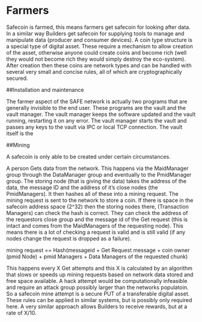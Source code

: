 # Farmers

Safecoin is farmed, this means farmers get safecoin for looking after data. In a similar way Builders get safecoin for supplying tools to manage and manipulate data (producer and consumer devices).  A coin type structure is a special type of digital asset. These require a mechanism to allow creation of the asset, otherwise anyone could create coins and become rich (well they would not become rich they would simply destroy the eco-system).  After creation then these coins are network types and can be handled with several very small and concise rules, all of which are cryptographically secured.

##Installation and maintenance

The farmer aspect of the SAFE network is actually two programs that are generally invisible to the end user. These programs are the vault and the vault manager. The vault manager keeps the software updated and the vault running, restarting it on any error. The vault manager starts the vault and passes any keys to the vault via IPC or local TCP connection. The vault itself is the


##Mining

A safecoin is only able to be created under certain circumstances.

A person Gets data from the network. This happens via the MaidManager group through the DataManager group and eventually to the PmidManager group.  The storing node (that is giving the data) takes the address of the data, the message ID and the address of it’s close nodes (the PmidManagers). It then hashes all of these into a mining request. The mining request is sent to the network to store a coin. If there is space in the safecoin address space (2^32) then the storing nodes there, (Transaction Managers) can check the hash is correct. They can check the address of the requestors close group and the message id of the Get request (this is intact and comes from the MaidManagers of the requesting node).  This means there is a lot of checking a request is valid and is still valid (if any nodes change the request is dropped as a failure).

mining request == Hash(messageid + Get Request message + coin owner (pmid Node) + pmid Managers + Data Managers of the requested chunk)

This happens every X Get attempts and this X is calculated by an algorithm that slows or speeds up mining requests based on network data stored and free space available. A hack attempt would be computationally infeasible and require an attack group possibly larger than the networks populatoin. So a safecoin mine attempt is a secure PUT of a transferable digital asset. These rules can be applied in similar systems, but is possibly only required here. A very similar approach allows Builders to receive rewards, but at a rate of X/10.
